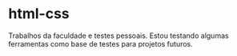 # html-css

 Trabalhos da faculdade e testes pessoais. Estou testando algumas ferramentas como base de testes para projetos futuros.
